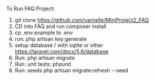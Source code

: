 To Run FAQ Project:

1.  git clone https://github.com/varnelle/MiniProject2_FAQ
2.  CD into FAQ and run composer install
3.  cp .env.example to .env
4.  run: php artisan key:generate
5.  setup database / with sqlite or other https://laravel.com/docs/5.6/database
6.  Run: php artisan migrate
7.  Run: unit tests: phpunit
8.  Run: seeds php artisan migrate:refresh --seed